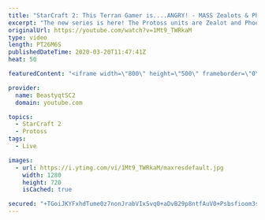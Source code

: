```yaml
---
title: "StarCraft 2: This Terran Gamer is....ANGRY! - MASS Zealots & Phoenix"
excerpt: "The new series is here! The Protoss units are Zealot and Phoenix - take us to Grandmaster baby!  #ZealotPheonix #Beastyqt #StarCraft2 #SC2  Feel free to let me know if you have any suggestions for future videos. I hope you guys enjoy this one!  Check out my stream on Twitch if you enjoy my YouTube content."
originalUrl: https://youtube.com/watch?v=1Mt9_TWRkaM
type: video
length: PT26M6S
publishedDateTime: 2020-03-20T11:47:41Z
heat: 50

featuredContent: "<iframe width=\"800\" height=\"500\" frameborder=\"0\" src=\"https://www.youtube.com/embed/1Mt9_TWRkaM\" allow=\"accelerometer; autoplay; encrypted-media; gyroscope; picture-in-picture\" allowfullscreen></iframe>"

provider:
  name: BeastyqtSC2
  domain: youtube.com

topics:
  - StarCraft 2
  - Protoss
tags:
  - Live

images:
  - url: https://i.ytimg.com/vi/1Mt9_TWRkaM/maxresdefault.jpg
    width: 1280
    height: 720
    isCached: true

secured: "+TGoiJKYFxhdTume0z7nonJrabVIxSvq0+aDvB29p8ntfAuV0+Psbsfioom3sUor+Darfku+F96HlZUkhJyqnAui5RBpc4oRrEgoyogwouitolW2KPIv/iTQGDnzS+gbGYlBOu5dnt7Y4wZ4H3vyJmjbHcNpu6EHPH/CPCtLniIP6uPbZVCYCCNNGbjyoGt4DerN82yNf2cEyEXFYmTDWZlzBTvBsSZsumrqXcLmkhOYEWU1FzIy0URAzkm7VzQsAXOC4XE0ysJdV2IZ7/UbHw7uL5J/UYD0KzqzYWE1PgJ80NDzbAOeFd1JtcfUMI6xS7gQ/Zis2+ZwZKFDOHVxfi6ZeljmW6HCbI7c+MeQfc5C5XaZ90G4Gv1LM7oNawC05b02brM4oCTgx9dTi8QCFBqYTpdIpvdmRjzpDuy/9ok=;VaV6bMfsaLnthDyn4+urkQ=="
---
```



